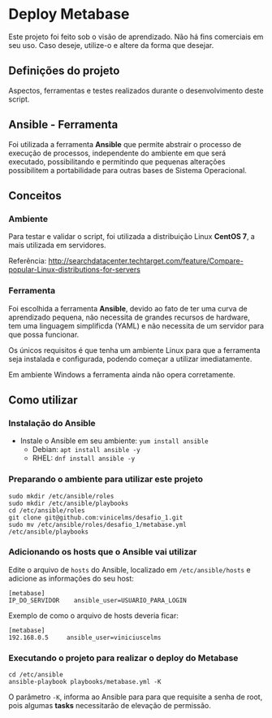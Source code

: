 # Deploy Metabase

Este projeto foi feito sob o visão de aprendizado. Não há fins comerciais em seu uso. Caso deseje, utilize-o e altere da forma que desejar.

## Definições do projeto

Aspectos, ferramentas e testes realizados durante o desenvolvimento deste script.

## Ansible - Ferramenta
Foi utilizada a ferramenta **Ansible** que permite abstrair o processo de execução de processos, independente do ambiente em que será executado, possibilitando e permitindo que pequenas alterações possibilitem a portabilidade para outras bases de Sistema Operacional.

## Conceitos

### Ambiente
Para testar e validar o script, foi utilizada a distribuição Linux **CentOS 7**, a mais utilizada em servidores.

Referência: http://searchdatacenter.techtarget.com/feature/Compare-popular-Linux-distributions-for-servers

### Ferramenta
Foi escolhida a ferramenta **Ansible**, devido ao fato de ter uma curva de aprendizado pequena, não necessita de grandes recursos de hardware, tem uma linguagem simplificda (YAML) e não necessita de um servidor para que possa funcionar.

Os únicos requisitos é que tenha um ambiente Linux para que a ferramenta seja instalada e configurada, podendo começar a utilizar imediatamente.

Em ambiente Windows a ferramenta ainda não opera corretamente.

## Como utilizar

### Instalação do Ansible
* Instale o Ansible em seu ambiente: ```yum install ansible```
    * Debian: ```apt install ansible -y```
    * RHEL: ```dnf install ansible -y```

### Preparando o ambiente para utilizar este projeto
```
sudo mkdir /etc/ansible/roles
sudo mkdir /etc/ansible/playbooks
cd /etc/ansible/roles
git clone git@github.com:vinicelms/desafio_1.git
sudo mv /etc/ansible/roles/desafio_1/metabase.yml /etc/ansible/playbooks
```

### Adicionando os hosts que o Ansible vai utilizar

Edite o arquivo de ```hosts``` do Ansible, localizado em ```/etc/ansible/hosts``` e adicione as informações do seu host:

```
[metabase]
IP_DO_SERVIDOR    ansible_user=USUARIO_PARA_LOGIN
```

Exemplo de como o arquivo de hosts deveria ficar:
```
[metabase]
192.168.0.5     ansible_user=viniciuscelms
```

### Executando o projeto para realizar o deploy do Metabase
```
cd /etc/ansible
ansible-playbook playbooks/metabase.yml -K
```

O parâmetro ```-K```, informa ao Ansible para para que requisite a senha de root, pois algumas **tasks** necessitarão de elevação de permissão.